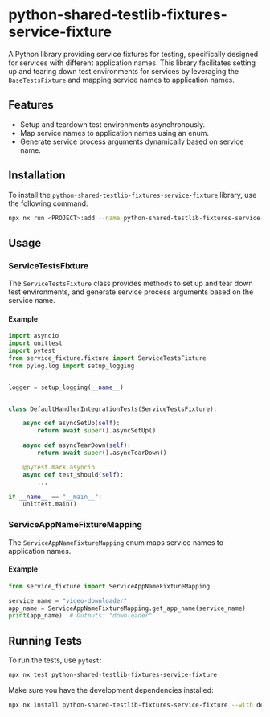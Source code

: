 # python-shared-testlib-fixtures-service-fixture

A Python library providing service fixtures for testing, specifically designed for services with different application names. This library facilitates setting up and tearing down test environments for services by leveraging the `BaseTestsFixture` and mapping service names to application names.

## Features

- Setup and teardown test environments asynchronously.
- Map service names to application names using an enum.
- Generate service process arguments dynamically based on service name.

## Installation

To install the `python-shared-testlib-fixtures-service-fixture` library, use the following command:

```bash
npx nx run <PROJECT>:add --name python-shared-testlib-fixtures-service-fixture --local
```

## Usage

### ServiceTestsFixture

The `ServiceTestsFixture` class provides methods to set up and tear down test environments, and generate service process arguments based on the service name.

#### Example

```python
import asyncio
import unittest
import pytest
from service_fixture.fixture import ServiceTestsFixture
from pylog.log import setup_logging


logger = setup_logging(__name__)


class DefaultHandlerIntegrationTests(ServiceTestsFixture):

    async def asyncSetUp(self):
        return await super().asyncSetUp()

    async def asyncTearDown(self):
        return await super().asyncTearDown()

    @pytest.mark.asyncio
    async def test_should(self):
        ...

if __name__ == "__main__":
    unittest.main()

```

### ServiceAppNameFixtureMapping

The `ServiceAppNameFixtureMapping` enum maps service names to application names.

#### Example

```python
from service_fixture import ServiceAppNameFixtureMapping

service_name = "video-downloader"
app_name = ServiceAppNameFixtureMapping.get_app_name(service_name)
print(app_name)  # Outputs: "downloader"
```

## Running Tests

To run the tests, use `pytest`:

```sh
npx nx test python-shared-testlib-fixtures-service-fixture
```

Make sure you have the development dependencies installed:

```sh
npx nx install python-shared-testlib-fixtures-service-fixture --with dev
```
